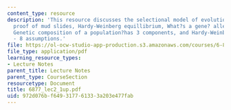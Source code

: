 ```yaml
---
content_type: resource
description: 'This resource discusses the selectional model of evolution, Fisher?s
  proof of mud slides, Hardy-Weinberg equillibrium, What?s a gene? alleles and genotypes:
  Genetic composition of a population?has 3 components, and Hardy-Weinberg equillibrium
  - 8 assumptions.'
file: https://ol-ocw-studio-app-production.s3.amazonaws.com/courses/6-877j-computational-evolutionary-biology-fall-2005/972d076bf649317761333a203e477fab_6877_lec2_1up.pdf
file_type: application/pdf
learning_resource_types:
- Lecture Notes
parent_title: Lecture Notes
parent_type: CourseSection
resourcetype: Document
title: 6877_lec2_1up.pdf
uid: 972d076b-f649-3177-6133-3a203e477fab
---
```

